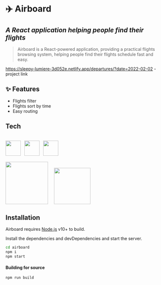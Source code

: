 # ✈️ Airboard

## _A React application helping people find their flights_

> Airboard is a React-powered application,
> providing a practical flights browsing system,
> helping people find their flights schedule fast and easy.

https://sleepy-lumiere-3d052e.netlify.app/departures/?date=2022-02-02 - project link

## ✨ Features

- Flights filter
- Flights sort by time
- Easy routing

## Tech

  <br/>
  <img src="https://cdn-icons-png.flaticon.com/512/732/732212.png" style="width: 50px">&nbsp;&nbsp;&nbsp;<img src="https://upload.wikimedia.org/wikipedia/commons/thumb/9/96/Sass_Logo_Color.svg/1200px-Sass_Logo_Color.svg.png" style="width: 50px">&nbsp;&nbsp;&nbsp;<img src="https://upload.wikimedia.org/wikipedia/commons/thumb/6/6a/JavaScript-logo.png/600px-JavaScript-logo.png" style="width: 50px">
  <br/>
  <br/>
  <img src="https://edu.softline.by/upload/catalog/small/1606726858_react_logo_wordmark.png" style="width: 140px">
  &nbsp;&nbsp;&nbsp;
  <img src="https://upload.wikimedia.org/wikipedia/commons/4/49/Redux.png" style="width: 120px">

## Installation

Airboard requires [Node.js](https://nodejs.org/) v10+ to build.

Install the dependencies and devDependencies and start the server.

```sh
cd airboard
npm i
npm start
```

#### Building for source

```sh
npm run build
```
